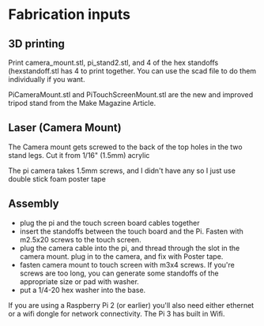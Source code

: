 # Fabrication inputs
## 3D printing
Print camera_mount.stl, pi_stand2.stl, and 4 of the hex standoffs (hexstandoff.stl has 4 to print together. You can use the scad file to do them individually if you want.


PiCameraMount.stl and PiTouchScreenMount.stl are the new and improved tripod stand from the Make Magazine Article.

## Laser (Camera Mount)
The Camera mount gets screwed to the back of the top holes in the two stand legs. Cut it from 1/16" (1.5mm) acrylic

The pi camera takes 1.5mm screws, and I didn't have any so I just use double stick foam poster tape

## Assembly
* plug the pi and the touch screen board cables together
* insert the standoffs between the touch board and the Pi. Fasten with m2.5x20 screws to the touch screen.
* plug the camera cable into the pi, and thread through the slot in the camera mount. plug in to the camera, and fix with Poster tape.
* fasten camera mount to touch screen with m3x4 screws. If you're screws are too long, you can generate some standoffs of the appropriate size or pad with washer.
* put a 1/4-20 hex washer into the base.

If you are using a Raspberry Pi 2 (or earlier) you'll also need either ethernet or a wifi dongle for network connectivity. The Pi 3 has built in Wifi.
